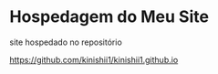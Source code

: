 # Hospedagem do Meu Site
site hospedado no repositório 

https://github.com/kinishii1/kinishii1.github.io


